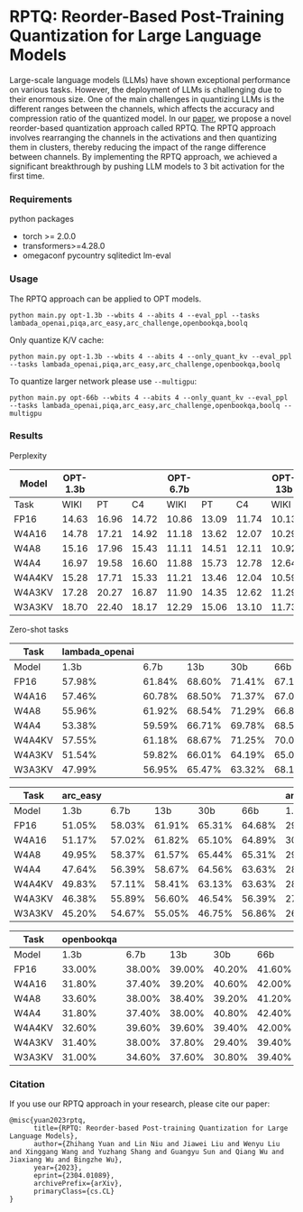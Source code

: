 # RPTQ: Reorder-Based Post-Training Quantization for Large Language Models
Large-scale language models (LLMs) have shown exceptional performance on various tasks. However, the deployment of LLMs is challenging due to their enormous size. One of the main challenges in quantizing LLMs is the different ranges between the channels, which affects the accuracy and compression ratio of the quantized model.
In our [paper](https://arxiv.org/abs/2304.01089), we propose a novel reorder-based quantization approach called RPTQ. The RPTQ approach involves rearranging the channels in the activations and then quantizing them in clusters, thereby reducing the impact of the range difference between channels. 
By implementing the RPTQ approach, we achieved a significant breakthrough by pushing LLM models to 3 bit activation for the first time.

### Requirements
python packages
- torch >= 2.0.0
- transformers>=4.28.0
- omegaconf pycountry sqlitedict lm-eval


### Usage
The RPTQ approach can be applied to OPT models.
```
python main.py opt-1.3b --wbits 4 --abits 4 --eval_ppl --tasks lambada_openai,piqa,arc_easy,arc_challenge,openbookqa,boolq
```

Only quantize K/V cache:
```
python main.py opt-1.3b --wbits 4 --abits 4 --only_quant_kv --eval_ppl --tasks lambada_openai,piqa,arc_easy,arc_challenge,openbookqa,boolq
```

To quantize larger network please use `--multigpu`:
```
python main.py opt-66b --wbits 4 --abits 4 --only_quant_kv --eval_ppl --tasks lambada_openai,piqa,arc_easy,arc_challenge,openbookqa,boolq --multigpu
```

### Results

Perplexity

| Model  | OPT-1.3b |        |        | OPT-6.7b |        |        | OPT-13b |        |        | OPT-30b |        |        | OPT-66b |        |         |
|--------|----------|--------|--------|----------|--------|--------|---------|--------|--------|---------|--------|--------|---------|--------|---------|
| Task   | WIKI     | PT     | C4     | WIKI     | PT     | C4     | WIKI    | PT     | C4     | WIKI    | PT     | C4     | WIKI    | PT     | C4      |
| FP16   | 14.63    | 16.96  | 14.72  | 10.86    | 13.09  | 11.74  | 10.13   | 12.34  | 11.20  | 9.56    | 11.84  | 10.69  | 9.34    | 11.36  | 10.28   |
| W4A16  | 14.78    | 17.21  | 14.92  | 11.18    | 13.62  | 12.07  | 10.29   | 12.45  | 11.27  | 9.55    | 11.91  | 10.74  | 9.30    | 11.42  | 10.31   |
| W4A8   | 15.16    | 17.96  | 15.43  | 11.11    | 14.51  | 12.11  | 10.92   | 14.53  | 11.64  | 10.29   | 12.90  | 11.03  | 9.23    | 11.87  | 10.58   |
| W4A4   | 16.97    | 19.58  | 16.60  | 11.88    | 15.73  | 12.78  | 12.64   | 17.63  | 14.00  | 11.09   | 15.09  | 13.14  | 12.31   | 18.32  | 16.15   |
| W4A4KV | 15.28    | 17.71  | 15.33  | 11.21    | 13.46  | 12.04  | 10.59   | 12.93  | 11.54  | 9.98    | 12.27  | 11.03  | 9.75    | 11.72  | 10.62   |
| W4A3KV | 17.28    | 20.27  | 16.87  | 11.90    | 14.35  | 12.62  | 11.29   | 14.11  | 12.05  | 11.71   | 15.33  | 12.01  | 10.99   | 15.23  | 11.46   |
| W3A3KV | 18.70    | 22.40  | 18.17  | 12.29    | 15.06  | 13.10  | 11.73   | 14.65  | 12.42  | 12.03   | 15.51  | 12.30  | 11.59   | 15.79  | 11.81   |

Zero-shot tasks

| Task   | lambada_openai |        |        |        |        | piqa          |        |        |        |        |
| ------ | -------------- | ------ | ------ | ------ | ------ | ------------- | ------ | ------ | ------ | ------ |
| Model  | 1.3b           | 6.7b   | 13b    | 30b    | 66b    | 1.3b          | 6.7b   | 13b    | 30b    | 66b    |
| FP16   | 57.98%         | 61.84% | 68.60% | 71.41% | 67.14% | 72.47%        | 74.53% | 76.87% | 78.01% | 78.12% |
| W4A16  | 57.46%         | 60.78% | 68.50% | 71.37% | 67.06% | 71.59%        | 74.80% | 76.93% | 78.29% | 78.18% |
| W4A8   | 55.96%         | 61.92% | 68.54% | 71.29% | 66.87% | 71.65%        | 74.91% | 76.93% | 78.45% | 77.80% |
| W4A4   | 53.38%         | 59.59% | 66.71% | 69.78% | 68.56% | 69.74%        | 74.10% | 76.38% | 77.80% | 76.38% |
| W4A4KV | 57.55%         | 61.18% | 68.67% | 71.25% | 70.09% | 71.16%        | 74.53% | 76.16% | 78.23% | 76.87% |
| W4A3KV | 51.54%         | 59.82% | 66.01% | 64.19% | 65.06% | 70.34%        | 73.06% | 75.62% | 68.55% | 74.26% |
| W3A3KV | 47.99%         | 56.95% | 65.47% | 63.32% | 68.13% | 68.93%        | 72.68% | 73.83% | 67.46% | 75.13% |

| Task   | arc_easy       |        |        |        |        | arc_challenge |        |        |        |        |
| ------ | -------------- | ------ | ------ | ------ | ------ | ------------- | ------ | ------ | ------ | ------ |
| Model  | 1.3b           | 6.7b   | 13b    | 30b    | 66b    | 1.3b          | 6.7b   | 13b    | 30b    | 66b    |
| FP16   | 51.05%         | 58.03% | 61.91% | 65.31% | 64.68% | 29.69%        | 33.61% | 35.66% | 38.05% | 38.99% |
| W4A16  | 51.17%         | 57.02% | 61.82% | 65.10% | 64.89% | 30.03%        | 32.59% | 35.49% | 37.96% | 38.99% |
| W4A8   | 49.95%         | 58.37% | 61.57% | 65.44% | 65.31% | 29.18%        | 32.59% | 36.26% | 37.45% | 38.65% |
| W4A4   | 47.64%         | 56.39% | 58.67% | 64.56% | 63.63% | 28.15%        | 31.91% | 34.81% | 37.79% | 37.71% |
| W4A4KV | 49.83%         | 57.11% | 58.41% | 63.13% | 63.63% | 28.32%        | 32.08% | 35.40% | 37.45% | 37.71% |
| W4A3KV | 46.38%         | 55.89% | 56.60% | 46.54% | 56.39% | 27.30%        | 31.99% | 34.30% | 29.60% | 34.89% |
| W3A3KV | 45.20%         | 54.67% | 55.05% | 46.75% | 56.86% | 26.45%        | 29.77% | 33.61% | 29.35% | 33.87% |

| Task   | openbookqa     |        |        |        |        | boolq         |        |        |        |        |
| ------ | -------------- | ------ | ------ | ------ | ------ | ------------- | ------ | ------ | ------ | ------ |
| Model  | 1.3b           | 6.7b   | 13b    | 30b    | 66b    | 1.3b          | 6.7b   | 13b    | 30b    | 66b    |
| FP16   | 33.00%         | 38.00% | 39.00% | 40.20% | 41.60% | 57.73%        | 67.03% | 65.90% | 70.45% | 70.85% |
| W4A16  | 31.80%         | 37.40% | 39.20% | 40.60% | 42.00% | 58.99%        | 59.72% | 66.66% | 70.70% | 70.55% |
| W4A8   | 33.60%         | 38.00% | 38.40% | 39.20% | 41.20% | 56.85%        | 64.00% | 65.84% | 72.35% | 70.45% |
| W4A4   | 31.80%         | 37.40% | 38.00% | 40.80% | 42.40% | 52.84%        | 59.75% | 62.99% | 68.44% | 69.44% |
| W4A4KV | 32.60%         | 39.60% | 39.60% | 39.40% | 42.00% | 56.57%        | 63.76% | 65.13% | 67.73% | 69.63% |
| W4A3KV | 31.40%         | 38.00% | 37.80% | 29.40% | 39.40% | 53.76%        | 62.53% | 61.10% | 63.60% | 66.42% |
| W3A3KV | 31.00%         | 34.60% | 37.60% | 30.80% | 39.40% | 53.21%        | 65.71% | 62.20% | 63.70% | 63.08% |



### Citation
If you use our RPTQ approach in your research, please cite our paper:
```
@misc{yuan2023rptq,
      title={RPTQ: Reorder-based Post-training Quantization for Large Language Models}, 
      author={Zhihang Yuan and Lin Niu and Jiawei Liu and Wenyu Liu and Xinggang Wang and Yuzhang Shang and Guangyu Sun and Qiang Wu and Jiaxiang Wu and Bingzhe Wu},
      year={2023},
      eprint={2304.01089},
      archivePrefix={arXiv},
      primaryClass={cs.CL}
}
```